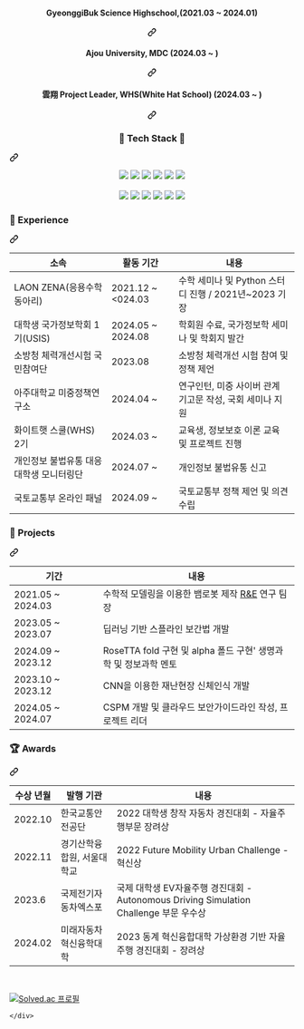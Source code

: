 
</p>
<div align="center" dir="auto">
  <div class="markdown-heading" dir="auto"><h4 class="heading-element" dir="auto">GyeonggiBuk Science Highschool,(2021.03 ~ 2024.01)</h4><a id="user-content-kookmin-university-bcs-201903--" class="anchor" aria-label="Permalink: Kookmin University, BCS (2019.03 ~ )" href="#kookmin-university-bcs-201903--"><svg class="octicon octicon-link" viewBox="0 0 16 16" version="1.1" width="16" height="16" aria-hidden="true"><path d="m7.775 3.275 1.25-1.25a3.5 3.5 0 1 1 4.95 4.95l-2.5 2.5a3.5 3.5 0 0 1-4.95 0 .751.751 0 0 1 .018-1.042.751.751 0 0 1 1.042-.018 1.998 1.998 0 0 0 2.83 0l2.5-2.5a2.002 2.002 0 0 0-2.83-2.83l-1.25 1.25a.751.751 0 0 1-1.042-.018.751.751 0 0 1-.018-1.042Zm-4.69 9.64a1.998 1.998 0 0 0 2.83 0l1.25-1.25a.751.751 0 0 1 1.042.018.751.751 0 0 1 .018 1.042l-1.25 1.25a3.5 3.5 0 1 1-4.95-4.95l2.5-2.5a3.5 3.5 0 0 1 4.95 0 .751.751 0 0 1-.018 1.042.751.751 0 0 1-1.042.018 1.998 1.998 0 0 0-2.83 0l-2.5 2.5a1.998 1.998 0 0 0 0 2.83Z"></path></svg></a></div>   
   <div class="markdown-heading" dir="auto"><h4 class="heading-element" dir="auto">Ajou University, MDC (2024.03 ~ )</h4><a id="user-content-next-generation-security-leader-training-program-whswhite-hat-school-20243--" class="anchor" aria-label="Permalink: Next Generation Security Leader Training Program, WHS(White Hat School) (2024.3 ~ )" href="#next-generation-security-leader-training-program-whswhite-hat-school-20243--"><svg class="octicon octicon-link" viewBox="0 0 16 16" version="1.1" width="16" height="16" aria-hidden="true"><path d="m7.775 3.275 1.25-1.25a3.5 3.5 0 1 1 4.95 4.95l-2.5 2.5a3.5 3.5 0 0 1-4.95 0 .751.751 0 0 1 .018-1.042.751.751 0 0 1 1.042-.018 1.998 1.998 0 0 0 2.83 0l2.5-2.5a2.002 2.002 0 0 0-2.83-2.83l-1.25 1.25a.751.751 0 0 1-1.042-.018.751.751 0 0 1-.018-1.042Zm-4.69 9.64a1.998 1.998 0 0 0 2.83 0l1.25-1.25a.751.751 0 0 1 1.042.018.751.751 0 0 1 .018 1.042l-1.25 1.25a3.5 3.5 0 1 1-4.95-4.95l2.5-2.5a3.5 3.5 0 0 1 4.95 0 .751.751 0 0 1-.018 1.042.751.751 0 0 1-1.042.018 1.998 1.998 0 0 0-2.83 0l-2.5 2.5a1.998 1.998 0 0 0 0 2.83Z"></path></svg></a></div>
  <div class="markdown-heading" dir="auto"><h4 class="heading-element" dir="auto">雲翔 Project Leader, WHS(White Hat School) (2024.03 ~ )</h4><a id="user-content-next-generation-security-leader-training-program-whswhite-hat-school-20243--" class="anchor" aria-label="Permalink: Next Generation Security Leader Training Program, WHS(White Hat School) (2024.3 ~ )" href="#next-generation-security-leader-training-program-whswhite-hat-school-20243--"><svg class="octicon octicon-link" viewBox="0 0 16 16" version="1.1" width="16" height="16" aria-hidden="true"><path d="m7.775 3.275 1.25-1.25a3.5 3.5 0 1 1 4.95 4.95l-2.5 2.5a3.5 3.5 0 0 1-4.95 0 .751.751 0 0 1 .018-1.042.751.751 0 0 1 1.042-.018 1.998 1.998 0 0 0 2.83 0l2.5-2.5a2.002 2.002 0 0 0-2.83-2.83l-1.25 1.25a.751.751 0 0 1-1.042-.018.751.751 0 0 1-.018-1.042Zm-4.69 9.64a1.998 1.998 0 0 0 2.83 0l1.25-1.25a.751.751 0 0 1 1.042.018.751.751 0 0 1 .018 1.042l-1.25 1.25a3.5 3.5 0 1 1-4.95-4.95l2.5-2.5a3.5 3.5 0 0 1 4.95 0 .751.751 0 0 1-.018 1.042.751.751 0 0 1-1.042.018 1.998 1.998 0 0 0-2.83 0l-2.5 2.5a1.998 1.998 0 0 0 0 2.83Z"></path></svg></a></div>
</div>
<div class="markdown-heading" dir="auto"><h3 align="center" class="heading-element" dir="auto">💪 Tech Stack 💪</h3><a id="user-content--tech-stack-" class="anchor" aria-label="Permalink: 💪 Tech Stack 💪" href="#-tech-stack-"><svg class="octicon octicon-link" viewBox="0 0 16 16" version="1.1" width="16" height="16" aria-hidden="true"><path d="m7.775 3.275 1.25-1.25a3.5 3.5 0 1 1 4.95 4.95l-2.5 2.5a3.5 3.5 0 0 1-4.95 0 .751.751 0 0 1 .018-1.042.751.751 0 0 1 1.042-.018 1.998 1.998 0 0 0 2.83 0l2.5-2.5a2.002 2.002 0 0 0-2.83-2.83l-1.25 1.25a.751.751 0 0 1-1.042-.018.751.751 0 0 1-.018-1.042Zm-4.69 9.64a1.998 1.998 0 0 0 2.83 0l1.25-1.25a.751.751 0 0 1 1.042.018.751.751 0 0 1 .018 1.042l-1.25 1.25a3.5 3.5 0 1 1-4.95-4.95l2.5-2.5a3.5 3.5 0 0 1 4.95 0 .751.751 0 0 1-.018 1.042.751.751 0 0 1-1.042.018 1.998 1.998 0 0 0-2.83 0l-2.5 2.5a1.998 1.998 0 0 0 0 2.83Z"></path></svg></a></div>
<p align="center" dir="auto">
</p><p align="center" dir="auto">
 <a target="_blank" rel="noopener noreferrer nofollow" href="https://camo.githubusercontent.com/2fb3ee6b3139c457cf11722363db6499337fc560d0d27b8e3b4cadd9024ed3a0/68747470733a2f2f696d672e736869656c64732e696f2f62616467652f507974686f6e2d3337363641423f7374796c653d666f722d7468652d6261646765266c6f676f3d507974686f6e266c6f676f436f6c6f723d7768697465"><img 
 <a target="_blank" rel="noopener noreferrer nofollow" href="https://camo.githubusercontent.com/ac4d82d4371e8a06dd87e0a4c790dfc27ba1f4e4c904fedf1d360fae50a416dd/68747470733a2f2f696d672e736869656c64732e696f2f62616467652f4a6176612d3030373339363f7374796c653d666f722d7468652d6261646765266c6f676f3d4a617661266c6f676f436f6c6f723d7768697465"><img src="https://camo.githubusercontent.com/ac4d82d4371e8a06dd87e0a4c790dfc27ba1f4e4c904fedf1d360fae50a416dd/68747470733a2f2f696d672e736869656c64732e696f2f62616467652f4a6176612d3030373339363f7374796c653d666f722d7468652d6261646765266c6f676f3d4a617661266c6f676f436f6c6f723d7768697465" data-canonical-src="https://img.shields.io/badge/Java-007396?style=for-the-badge&amp;logo=Java&amp;logoColor=white" style="max-width: 100%;"></a>   
 <a target="_blank" rel="noopener noreferrer nofollow" href="https://camo.githubusercontent.com/bdcbec898d66573930992110b790681d668eca2fa350d46d8cd95701e9fd4f08/68747470733a2f2f696d672e736869656c64732e696f2f62616467652f432b2b2d3030353939433f7374796c653d666f722d7468652d6261646765266c6f676f3d63706c7573706c7573266c6f676f436f6c6f723d7768697465"><img src="https://camo.githubusercontent.com/bdcbec898d66573930992110b790681d668eca2fa350d46d8cd95701e9fd4f08/68747470733a2f2f696d672e736869656c64732e696f2f62616467652f432b2b2d3030353939433f7374796c653d666f722d7468652d6261646765266c6f676f3d63706c7573706c7573266c6f676f436f6c6f723d7768697465" data-canonical-src="https://img.shields.io/badge/C++-00599C?style=for-the-badge&amp;logo=cplusplus&amp;logoColor=white" style="max-width: 100%;"></a>  
 <a target="_blank" rel="noopener noreferrer nofollow" href="https://camo.githubusercontent.com/498f12b0744993922012e56dcaf6ad9c5752c0dbc6334eb5c2953e4037d7dc1f/68747470733a2f2f696d672e736869656c64732e696f2f62616467652f4d7973716c2d4643433632343f7374796c653d666f722d7468652d6261646765266c6f676f3d4d7973716c266c6f676f436f6c6f723d7768697465"><img src="https://camo.githubusercontent.com/498f12b0744993922012e56dcaf6ad9c5752c0dbc6334eb5c2953e4037d7dc1f/68747470733a2f2f696d672e736869656c64732e696f2f62616467652f4d7973716c2d4643433632343f7374796c653d666f722d7468652d6261646765266c6f676f3d4d7973716c266c6f676f436f6c6f723d7768697465" data-canonical-src="https://img.shields.io/badge/Mysql-FCC624?style=for-the-badge&amp;logo=Mysql&amp;logoColor=white" style="max-width: 100%;"></a>  
 <a target="_blank" rel="noopener noreferrer nofollow" href="https://camo.githubusercontent.com/55cddea1a2f23258f1fc6e05d94b7f2d3e7d56fe4d1e548b319a511e46b126cd/68747470733a2f2f696d672e736869656c64732e696f2f62616467652f432d4138423943433f7374796c653d666f722d7468652d6261646765266c6f676f3d63266c6f676f436f6c6f723d7768697465"><img src="https://camo.githubusercontent.com/55cddea1a2f23258f1fc6e05d94b7f2d3e7d56fe4d1e548b319a511e46b126cd/68747470733a2f2f696d672e736869656c64732e696f2f62616467652f432d4138423943433f7374796c653d666f722d7468652d6261646765266c6f676f3d63266c6f676f436f6c6f723d7768697465" data-canonical-src="https://img.shields.io/badge/C-A8B9CC?style=for-the-badge&amp;logo=c&amp;logoColor=white" style="max-width: 100%;"></a>                                
 <a target="_blank" rel="noopener noreferrer nofollow" href="https://camo.githubusercontent.com/46eb76b14ec311ad47791a6021529de2f3079fb5ffe5af8e81d92e8b3e488efa/68747470733a2f2f696d672e736869656c64732e696f2f62616467652f466c75747465722d3032353639423f7374796c653d666f722d7468652d6261646765266c6f676f3d466c7574746572266c6f676f436f6c6f723d7768697465"><img src="https://camo.githubusercontent.com/46eb76b14ec311ad47791a6021529de2f3079fb5ffe5af8e81d92e8b3e488efa/68747470733a2f2f696d672e736869656c64732e696f2f62616467652f466c75747465722d3032353639423f7374796c653d666f722d7468652d6261646765266c6f676f3d466c7574746572266c6f676f436f6c6f723d7768697465" data-canonical-src="https://img.shields.io/badge/Flutter-02569B?style=for-the-badge&amp;logo=Flutter&amp;logoColor=white" style="max-width: 100%;"></a> 
 <a target="_blank" rel="noopener noreferrer nofollow" href="https://camo.githubusercontent.com/21b54aea13d90681426b6ceddd3146df9bc2ae3e6ccac408dcb24906637b892c/68747470733a2f2f696d672e736869656c64732e696f2f62616467652f446172742d3031373543323f7374796c653d666f722d7468652d6261646765266c6f676f3d44617274266c6f676f436f6c6f723d7768697465"><img src="https://camo.githubusercontent.com/21b54aea13d90681426b6ceddd3146df9bc2ae3e6ccac408dcb24906637b892c/68747470733a2f2f696d672e736869656c64732e696f2f62616467652f446172742d3031373543323f7374796c653d666f722d7468652d6261646765266c6f676f3d44617274266c6f676f436f6c6f723d7768697465" data-canonical-src="https://img.shields.io/badge/Dart-0175C2?style=for-the-badge&amp;logo=Dart&amp;logoColor=white" style="max-width: 100%;"></a> 
 <br> <br>
 <a target="_blank" rel="noopener noreferrer nofollow" href="https://camo.githubusercontent.com/811b1fff1270c2c95ec456f0e3f05e5c763c93ba8d6fabb26bb10b8ad1da0e07/68747470733a2f2f696d672e736869656c64732e696f2f62616467652f524f532d3232333134453f7374796c653d666f722d7468652d6261646765266c6f676f3d524f53266c6f676f436f6c6f723d7768697465"><img src="https://camo.githubusercontent.com/811b1fff1270c2c95ec456f0e3f05e5c763c93ba8d6fabb26bb10b8ad1da0e07/68747470733a2f2f696d672e736869656c64732e696f2f62616467652f524f532d3232333134453f7374796c653d666f722d7468652d6261646765266c6f676f3d524f53266c6f676f436f6c6f723d7768697465" data-canonical-src="https://img.shields.io/badge/ROS-22314E?style=for-the-badge&amp;logo=ROS&amp;logoColor=white" style="max-width: 100%;"></a> 
 <a target="_blank" rel="noopener noreferrer nofollow" href="https://camo.githubusercontent.com/67748beb91b703e3269c0a069c01a84dcccd02e1394b7d083713b3ff3b0c3033/68747470733a2f2f696d672e736869656c64732e696f2f62616467652f54532d3331373843363f7374796c653d666f722d7468652d6261646765266c6f676f3d54797065536372697074266c6f676f436f6c6f723d7768697465"><img src="https://camo.githubusercontent.com/67748beb91b703e3269c0a069c01a84dcccd02e1394b7d083713b3ff3b0c3033/68747470733a2f2f696d672e736869656c64732e696f2f62616467652f54532d3331373843363f7374796c653d666f722d7468652d6261646765266c6f676f3d54797065536372697074266c6f676f436f6c6f723d7768697465" data-canonical-src="https://img.shields.io/badge/TS-3178C6?style=for-the-badge&amp;logo=TypeScript&amp;logoColor=white" style="max-width: 100%;"></a> 
 <a target="_blank" rel="noopener noreferrer nofollow" href="https://camo.githubusercontent.com/188876ce44dcdbaf2a1d70b626491b107022d9167b5f41abe1c685fe1dd52516/68747470733a2f2f696d672e736869656c64732e696f2f62616467652f4a532d4637444631453f7374796c653d666f722d7468652d6261646765266c6f676f3d4a617661536372697074266c6f676f436f6c6f723d7768697465"><img src="https://camo.githubusercontent.com/188876ce44dcdbaf2a1d70b626491b107022d9167b5f41abe1c685fe1dd52516/68747470733a2f2f696d672e736869656c64732e696f2f62616467652f4a532d4637444631453f7374796c653d666f722d7468652d6261646765266c6f676f3d4a617661536372697074266c6f676f436f6c6f723d7768697465" data-canonical-src="https://img.shields.io/badge/JS-F7DF1E?style=for-the-badge&amp;logo=JavaScript&amp;logoColor=white" style="max-width: 100%;"></a> 
 <a target="_blank" rel="noopener noreferrer nofollow" href="https://camo.githubusercontent.com/549060bae6c8d0d395ba99bc82d2823f38b00eabebd91c45db4d06a9ac860190/68747470733a2f2f696d672e736869656c64732e696f2f62616467652f52656163742d3631444146423f7374796c653d666f722d7468652d6261646765266c6f676f3d5265616374266c6f676f436f6c6f723d7768697465"><img src="https://camo.githubusercontent.com/549060bae6c8d0d395ba99bc82d2823f38b00eabebd91c45db4d06a9ac860190/68747470733a2f2f696d672e736869656c64732e696f2f62616467652f52656163742d3631444146423f7374796c653d666f722d7468652d6261646765266c6f676f3d5265616374266c6f676f436f6c6f723d7768697465" data-canonical-src="https://img.shields.io/badge/React-61DAFB?style=for-the-badge&amp;logo=React&amp;logoColor=white" style="max-width: 100%;"></a> 
 <a target="_blank" rel="noopener noreferrer nofollow" href="https://camo.githubusercontent.com/cc0b54d92d3a06a62d981876da0192ed365e180d0fb6dfa3933172e1aa75d159/68747470733a2f2f696d672e736869656c64732e696f2f62616467652f4e6f64652e6a732d3333393933333f7374796c653d666f722d7468652d6261646765266c6f676f3d4e6f64652e6a73266c6f676f436f6c6f723d7768697465"><img src="https://camo.githubusercontent.com/cc0b54d92d3a06a62d981876da0192ed365e180d0fb6dfa3933172e1aa75d159/68747470733a2f2f696d672e736869656c64732e696f2f62616467652f4e6f64652e6a732d3333393933333f7374796c653d666f722d7468652d6261646765266c6f676f3d4e6f64652e6a73266c6f676f436f6c6f723d7768697465" data-canonical-src="https://img.shields.io/badge/Node.js-339933?style=for-the-badge&amp;logo=Node.js&amp;logoColor=white" style="max-width: 100%;"></a> 
 <a target="_blank" rel="noopener noreferrer nofollow" href="https://camo.githubusercontent.com/b7fa0d4d31c2d579a14703e3359c6c3102a30c739391f4027fd9573cf11abdcb/68747470733a2f2f696d672e736869656c64732e696f2f62616467652f4d6f6e676f2d3437413234383f7374796c653d666f722d7468652d6261646765266c6f676f3d4d6f6e676f4442266c6f676f436f6c6f723d7768697465"><img src="https://camo.githubusercontent.com/b7fa0d4d31c2d579a14703e3359c6c3102a30c739391f4027fd9573cf11abdcb/68747470733a2f2f696d672e736869656c64732e696f2f62616467652f4d6f6e676f2d3437413234383f7374796c653d666f722d7468652d6261646765266c6f676f3d4d6f6e676f4442266c6f676f436f6c6f723d7768697465" data-canonical-src="https://img.shields.io/badge/Mongo-47A248?style=for-the-badge&amp;logo=MongoDB&amp;logoColor=white" style="max-width: 100%;"></a> 
 <br>
</p><p dir="auto">
</p><div class="markdown-heading" dir="auto"><h3 class="heading-element" dir="auto">🏢 Experience</h3><a id="user-content--experience" class="anchor" aria-label="Permalink: 🏢 Experience" href="#-experience"><svg class="octicon octicon-link" viewBox="0 0 16 16" version="1.1" width="16" height="16" aria-hidden="true"><path d="m7.775 3.275 1.25-1.25a3.5 3.5 0 1 1 4.95 4.95l-2.5 2.5a3.5 3.5 0 0 1-4.95 0 .751.751 0 0 1 .018-1.042.751.751 0 0 1 1.042-.018 1.998 1.998 0 0 0 2.83 0l2.5-2.5a2.002 2.002 0 0 0-2.83-2.83l-1.25 1.25a.751.751 0 0 1-1.042-.018.751.751 0 0 1-.018-1.042Zm-4.69 9.64a1.998 1.998 0 0 0 2.83 0l1.25-1.25a.751.751 0 0 1 1.042.018.751.751 0 0 1 .018 1.042l-1.25 1.25a3.5 3.5 0 1 1-4.95-4.95l2.5-2.5a3.5 3.5 0 0 1 4.95 0 .751.751 0 0 1-.018 1.042.751.751 0 0 1-1.042.018 1.998 1.998 0 0 0-2.83 0l-2.5 2.5a1.998 1.998 0 0 0 0 2.83Z"></path></svg></a></div>
<markdown-accessiblity-table><table>
<thead>
<tr>
<th>소속</th>
<th>활동 기간</th>
<th>내용</th>
</tr>
</thead>
<tbody>
<tr>
<td>LAON ZENA(응용수학 동아리)</td>
<td>2021.12 ~<024.03
<td>수학 세미나 및 Python 스터디 진행 / 2021년~2023 기장</td>
</tr>
<tr>
<td>대학생 국가정보학회 1기(USIS)</td>
<td>2024.05 ~ 2024.08</td>
<td>학회원 수료, 국가정보학 세미나 및 학회지 발간</td>
</tr>
<tr>
<tr>
<td>소방청 체력개선시험 국민참여단</td>
<td>2023.08 </td>
<td>소방청 체력개선 시험 참여 및 정책 제언</td>
</tr>
<tr>
</tr>
<td>아주대학교 미중정책연구소</td>
<td>2024.04 ~ </td>
<td>연구인턴, 미중 사이버 관계 기고문 작성, 국회 세미나 지원</td>
</tr>
<tr>
<td>화이트햇 스쿨(WHS) 2기</td>
<td>2024.03 ~</td>
<td>교육생, 정보보호 이론 교육 및 프로젝트 진행</td>
</tr>
<td>개인정보 불법유통 대응 대학생 모니터링단</td>
<td>2024.07 ~</td>
<td>개인정보 불법유통 신고</td>
</tr>
</tr>
<td>국토교통부 온라인 패널</td>
<td>2024.09 ~</td>
<td>국토교통부 정책 제언 및 의견 수립</td>
</tr>
</tbody>
</table></markdown-accessiblity-table>
<div class="markdown-heading" dir="auto"><h3 class="heading-element" dir="auto">📃 Projects</h3><a id="user-content--projects" class="anchor" aria-label="Permalink: 📃 Projects" href="#-projects"><svg class="octicon octicon-link" viewBox="0 0 16 16" version="1.1" width="16" height="16" aria-hidden="true"><path d="m7.775 3.275 1.25-1.25a3.5 3.5 0 1 1 4.95 4.95l-2.5 2.5a3.5 3.5 0 0 1-4.95 0 .751.751 0 0 1 .018-1.042.751.751 0 0 1 1.042-.018 1.998 1.998 0 0 0 2.83 0l2.5-2.5a2.002 2.002 0 0 0-2.83-2.83l-1.25 1.25a.751.751 0 0 1-1.042-.018.751.751 0 0 1-.018-1.042Zm-4.69 9.64a1.998 1.998 0 0 0 2.83 0l1.25-1.25a.751.751 0 0 1 1.042.018.751.751 0 0 1 .018 1.042l-1.25 1.25a3.5 3.5 0 1 1-4.95-4.95l2.5-2.5a3.5 3.5 0 0 1 4.95 0 .751.751 0 0 1-.018 1.042.751.751 0 0 1-1.042.018 1.998 1.998 0 0 0-2.83 0l-2.5 2.5a1.998 1.998 0 0 0 0 2.83Z"></path></svg></a></div>
<markdown-accessiblity-table><table>
<thead>
<tr>
<th>기간</th>
<th>내용</th>
</tr>
</thead>
<tbody>
<tr>
<td>2021.05 ~ 2024.03　</td>
<td>수학적 모델링을 이용한 뱀로봇 제작 <a href="http://www.rne.or.kr/gnuboard5/teen_search/141"> R&E</a> 연구 팀장</td>
</tr>
<tr>
<td>2023.05 ~ 2023.07</td>
<td>딥러닝 기반 스플라인 보간법 개발</td>
</tr>
<td>2024.09 ~ 2023.12　</td>
<td>RoseTTA fold 구현 및 alpha 폴드 구현</a>' 생명과학 및 정보과학 멘토</td>
</tr>
<tr>
<td>2023.10 ~ 2023.12</td>
<td>CNN을 이용한 재난현장 신체인식 개발</td>
</tr>
<tr>
<td>2024.05 ~ 2024.07</td>
<td>CSPM 개발 및 클라우드 보안가이드라인 작성, 프로젝트 리더</td>
</tr>
</tbody>
</table></markdown-accessiblity-table>
<div class="markdown-heading" dir="auto"><h3 class="heading-element" dir="auto">🏆 Awards</h3><a id="user-content--awards" class="anchor" aria-label="Permalink: 🏆 Awards" href="#-awards"><svg class="octicon octicon-link" viewBox="0 0 16 16" version="1.1" width="16" height="16" aria-hidden="true"><path d="m7.775 3.275 1.25-1.25a3.5 3.5 0 1 1 4.95 4.95l-2.5 2.5a3.5 3.5 0 0 1-4.95 0 .751.751 0 0 1 .018-1.042.751.751 0 0 1 1.042-.018 1.998 1.998 0 0 0 2.83 0l2.5-2.5a2.002 2.002 0 0 0-2.83-2.83l-1.25 1.25a.751.751 0 0 1-1.042-.018.751.751 0 0 1-.018-1.042Zm-4.69 9.64a1.998 1.998 0 0 0 2.83 0l1.25-1.25a.751.751 0 0 1 1.042.018.751.751 0 0 1 .018 1.042l-1.25 1.25a3.5 3.5 0 1 1-4.95-4.95l2.5-2.5a3.5 3.5 0 0 1 4.95 0 .751.751 0 0 1-.018 1.042.751.751 0 0 1-1.042.018 1.998 1.998 0 0 0-2.83 0l-2.5 2.5a1.998 1.998 0 0 0 0 2.83Z"></path></svg></a></div>
<markdown-accessiblity-table><table>
<thead>
<tr>
<th>수상 년월</th>
<th>발행 기관</th>
<th>내용</th>
</tr>
</thead>
<tbody>
<tr>
<td>2022.10</td>
<td>한국교통안전공단</td>
<td>2022 대학생 창작 자동차 경진대회 - 자율주행부문 장려상</td>
</tr>
<tr>
<td>2022.11</td>
<td>경기산학융합원, 서울대학교</td>
<td>2022 Future Mobility Urban Challenge - 혁신상</td>
</tr>
<tr>
<td>2023.6</td>
<td>국제전기자동차엑스포</td>
<td>국제 대학생 EV자율주행 경진대회 - Autonomous Driving Simulation Challenge 부문 우수상</td>
</tr>
<tr>
<td>2024.02</td>
<td>미래자동차 혁신융학대학</td>
<td>2023 동계 혁신융합대학 가상환경 기반 자율주행 경진대회 - 장려상</td>
</tr>
</tbody>
</table></markdown-accessiblity-table>
<br>
<p dir="auto">                                                                 <a href="https://solved.ac/inetty" rel="nofollow"><img src="https://camo.githubusercontent.com/08ae08535a69368081911b69bfa2b22c2e7f3363c79074c1d53458fc2951066e/687474703a2f2f6d617a617373756d6e6964612e7774662f6170692f76322f67656e65726174655f62616467653f626f6a3d696e65747479" alt="Solved.ac 프로필" data-canonical-src="http://mazassumnida.wtf/api/v2/generate_badge?boj=inetty" style="max-width: 100%;"></a></p>
</article>
  </div>
</div>




    </div>
